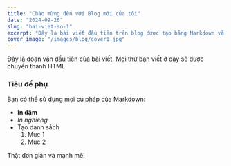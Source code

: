 ```yaml
---
title: "Chào mừng đến với Blog mới của tôi"
date: "2024-09-26"
slug: "bai-viet-so-1"
excerpt: "Đây là bài viết đầu tiên trên blog được tạo bằng Markdown và Next.js. Hãy cùng khám phá cách hoạt động của nó."
cover_image: "/images/blog/cover1.jpg"
---
```


Đây là đoạn văn đầu tiên của bài viết. Mọi thứ bạn viết ở đây sẽ được chuyển thành HTML.

### Tiêu đề phụ

Bạn có thể sử dụng mọi cú pháp của Markdown:

*   **In đậm**
*   *In nghiêng*
*   Tạo danh sách
    1.  Mục 1
    2.  Mục 2

Thật đơn giản và mạnh mẽ!